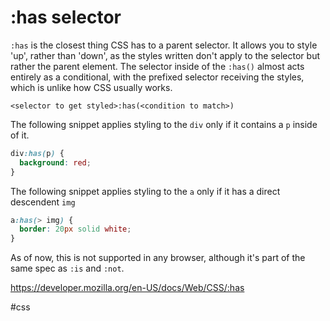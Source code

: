 # :has selector

`:has` is the closest thing CSS has to a parent selector. It allows you to style 'up', rather than 'down', as the styles written don't apply to the selector but rather the parent element. The selector inside of the `:has()` almost acts entirely as a conditional, with the prefixed selector receiving the styles, which is unlike how CSS usually works.

`<selector to get styled>:has(<condition to match>)`

The following snippet applies styling to the `div` only if it contains a `p` inside of it.
```css
div:has(p) {
  background: red;
}
```

The following snippet applies styling to the `a` only if it has a direct descendent `img`
```css
a:has(> img) {
  border: 20px solid white;
}
```

As of now, this is not supported in any browser, although it's part of the same spec as `:is` and `:not`.

https://developer.mozilla.org/en-US/docs/Web/CSS/:has

#css